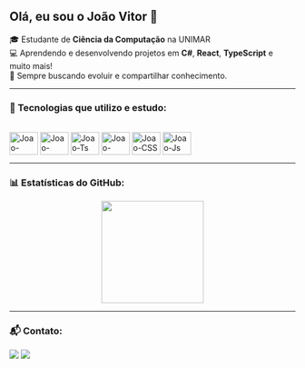 ## Olá, eu sou o João Vitor 👋

🎓 Estudante de **Ciência da Computação** na UNIMAR  
💻 Aprendendo e desenvolvendo projetos em **C#**, **React**, **TypeScript** e muito mais!  
🚀 Sempre buscando evoluir e compartilhar conhecimento.

---

### 🚀 Tecnologias que utilizo e estudo:
<div style="display: inline_block"><br>
  <img align="center" alt="Joao-Csharp" height="40" width="50" src="https://cdn.jsdelivr.net/gh/devicons/devicon/icons/csharp/csharp-original.svg" />
  <img align="center" alt="Joao-React" height="40" width="50" src="https://cdn.jsdelivr.net/gh/devicons/devicon/icons/react/react-original.svg" />
  <img align="center" alt="Joao-Ts" height="40" width="50" src="https://cdn.jsdelivr.net/gh/devicons/devicon/icons/typescript/typescript-original.svg" />
  <img align="center" alt="Joao-HTML" height="40" width="50" src="https://cdn.jsdelivr.net/gh/devicons/devicon/icons/html5/html5-original.svg" />
  <img align="center" alt="Joao-CSS" height="40" width="50" src="https://cdn.jsdelivr.net/gh/devicons/devicon/icons/css3/css3-original.svg" />
  <img align="center" alt="Joao-Js" height="40" width="50" src="https://cdn.jsdelivr.net/gh/devicons/devicon/icons/javascript/javascript-original.svg" />
</div>

---

### 📊 Estatísticas do GitHub:
<div align="center">
  <a href="https://github.com/JvbsB7">
    <img height="180em" src="https://github-readme-stats.vercel.app/api/top-langs/?username=JvbsB7&layout=compact&langs_count=6&theme=dark"/>
  </a>
</div>

---

### 📬 Contato:
<div>
  <a href="mailto:jvbrito72@gmail.com"><img src="https://img.shields.io/badge/-Gmail-%23333?style=for-the-badge&logo=gmail&logoColor=white"></a>
  <a href="https://www.linkedin.com/in/jo%C3%A3o-vitor-417696261" target="_blank"><img src="https://img.shields.io/badge/-LinkedIn-%230077B5?style=for-the-badge&logo=linkedin&logoColor=white"></a>
</div>
